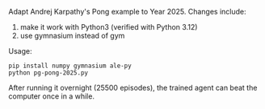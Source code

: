 Adapt Andrej Karpathy's Pong example to Year 2025. Changes include:
1. make it work with Python3 (verified with Python 3.12)
2. use gymnasium instead of gym

Usage:
```
pip install numpy gymnasium ale-py
python pg-pong-2025.py
```

After running it overnight (25500 episodes), the trained agent can beat the computer once in a while.
